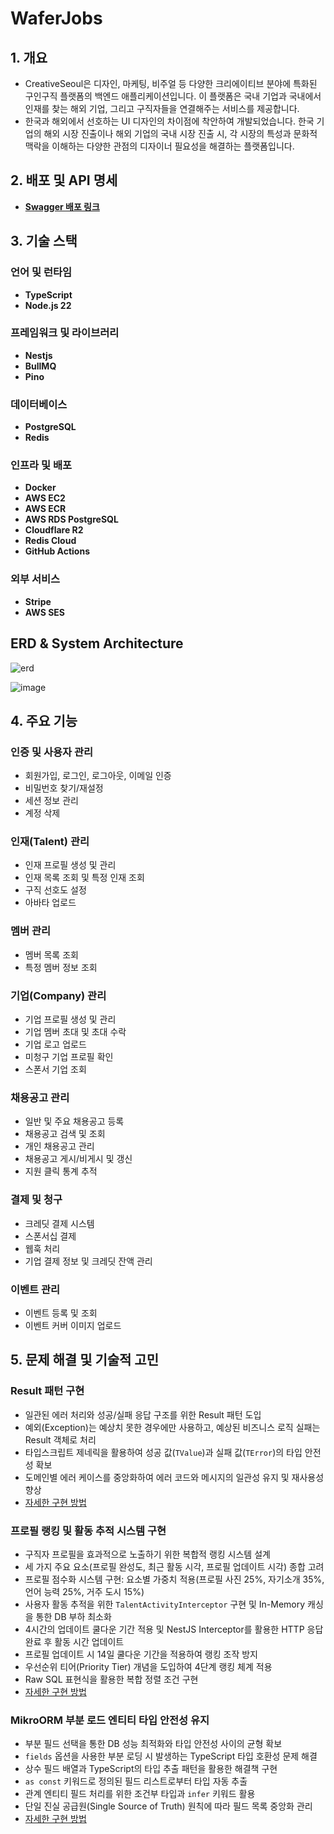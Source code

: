 # WaferJobs

## 1. 개요
- CreativeSeoul은 디자인, 마케팅, 비주얼 등 다양한 크리에이티브 분야에 특화된 구인구직 플랫폼의 백엔드 애플리케이션입니다. 이 플랫폼은 국내 기업과 국내에서 인재를 찾는 해외 기업, 그리고 구직자들을 연결해주는 서비스를 제공합니다.
- 한국과 해외에서 선호하는 UI 디자인의 차이점에 착안하여 개발되었습니다. 한국 기업의 해외 시장 진출이나 해외 기업의 국내 시장 진출 시, 각 시장의 특성과 문화적 맥락을 이해하는 다양한 관점의 디자이너 필요성을 해결하는 플랫폼입니다.

## 2. 배포 및 API 명세
- **[Swagger 배포 링크](http://15.165.124.135:3000/api)**

## 3. 기술 스택

### 언어 및 런타임
- **TypeScript**
- **Node.js 22**

### 프레임워크 및 라이브러리
- **Nestjs**
- **BullMQ**
- **Pino**

### 데이터베이스
- **PostgreSQL**
- **Redis**

### 인프라 및 배포
- **Docker**
- **AWS EC2**
- **AWS ECR**
- **AWS RDS PostgreSQL**
- **Cloudflare R2**
- **Redis Cloud**
- **GitHub Actions**

### 외부 서비스
- **Stripe**
- **AWS SES**

## ERD & System Architecture


![erd](https://github.com/user-attachments/assets/9585dc5c-6111-41c3-bb13-f372fbe18b1b)


![image](https://github.com/user-attachments/assets/5c6ed1ee-78ec-43ea-8bf4-705c1c7d6c93)



## 4. 주요 기능

### 인증 및 사용자 관리
- 회원가입, 로그인, 로그아웃, 이메일 인증
- 비밀번호 찾기/재설정
- 세션 정보 관리
- 계정 삭제

### 인재(Talent) 관리
- 인재 프로필 생성 및 관리
- 인재 목록 조회 및 특정 인재 조회
- 구직 선호도 설정
- 아바타 업로드

### 멤버 관리
- 멤버 목록 조회
- 특정 멤버 정보 조회

### 기업(Company) 관리
- 기업 프로필 생성 및 관리
- 기업 멤버 초대 및 초대 수락
- 기업 로고 업로드
- 미청구 기업 프로필 확인
- 스폰서 기업 조회

### 채용공고 관리
- 일반 및 주요 채용공고 등록
- 채용공고 검색 및 조회
- 개인 채용공고 관리
- 채용공고 게시/비게시 및 갱신
- 지원 클릭 통계 추적

### 결제 및 청구
- 크레딧 결제 시스템
- 스폰서십 결제
- 웹훅 처리
- 기업 결제 정보 및 크레딧 잔액 관리

### 이벤트 관리
- 이벤트 등록 및 조회
- 이벤트 커버 이미지 업로드

## 5. 문제 해결 및 기술적 고민

### Result 패턴 구현
- 일관된 에러 처리와 성공/실패 응답 구조를 위한 Result 패턴 도입
- 예외(Exception)는 예상치 못한 경우에만 사용하고, 예상된 비즈니스 로직 실패는 Result 객체로 처리
- 타입스크립트 제네릭을 활용하여 성공 값(`TValue`)과 실패 값(`TError`)의 타입 안전성 확보
- 도메인별 에러 케이스를 중앙화하여 에러 코드와 메시지의 일관성 유지 및 재사용성 향상
- [자세한 구현 방법](https://medium.com/@oink2716/nestjs에서-result-패턴을-적용하여-에러-처리하기-d59d9294f6a2)

### 프로필 랭킹 및 활동 추적 시스템 구현
- 구직자 프로필을 효과적으로 노출하기 위한 복합적 랭킹 시스템 설계
- 세 가지 주요 요소(프로필 완성도, 최근 활동 시각, 프로필 업데이트 시각) 종합 고려
- 프로필 점수화 시스템 구현: 요소별 가중치 적용(프로필 사진 25%, 자기소개 35%, 언어 능력 25%, 거주 도시 15%)
- 사용자 활동 추적을 위한 `TalentActivityInterceptor` 구현 및 In-Memory 캐싱을 통한 DB 부하 최소화
- 4시간의 업데이트 쿨다운 기간 적용 및 NestJS Interceptor를 활용한 HTTP 응답 완료 후 활동 시간 업데이트
- 프로필 업데이트 시 14일 쿨다운 기간을 적용하여 랭킹 조작 방지
- 우선순위 티어(Priority Tier) 개념을 도입하여 4단계 랭킹 체계 적용
- Raw SQL 표현식을 활용한 복합 정렬 조건 구현
- [자세한 구현 방법](https://medium.com/@oink2716/구인구직-플랫폼-구직자-프로필-랭킹-시스템-구현하기-eb5270111a02)

### MikroORM 부분 로드 엔티티 타입 안전성 유지
- 부분 필드 선택을 통한 DB 성능 최적화와 타입 안전성 사이의 균형 확보
- `fields` 옵션을 사용한 부분 로딩 시 발생하는 TypeScript 타입 호환성 문제 해결
- 상수 필드 배열과 TypeScript의 타입 추출 패턴을 활용한 해결책 구현
- `as const` 키워드로 정의된 필드 리스트로부터 타입 자동 추출
- 관계 엔티티 필드 처리를 위한 조건부 타입과 `infer` 키워드 활용
- 단일 진실 공급원(Single Source of Truth) 원칙에 따라 필드 목록 중앙화 관리
- [자세한 구현 방법](https://medium.com/@oink2716/mikroorm에서-부분-엔티티-로딩-시-타입-안전성-유지하기-ab4225ea3e1f)